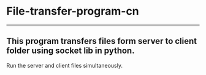 # File-transfer-program-cn
-------------------------------------------------------------------------------------------------------------------------------------------------------------------------
This program transfers files form server to client folder using socket lib in python.
-------------------------------------------------------------------------------------------------------------------------------------------------------------------------
Run the server and client files simultaneously.

